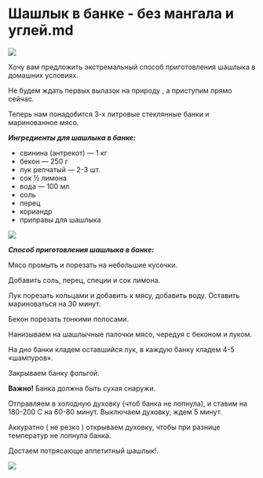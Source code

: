# Шашлык в банке - без мангала и углей.md

![](/images/Kulinar/Second/shashlik_v_banke-01.jpg)

Хочу вам предложить экстремальный способ приготовления шашлыка в домашних условиях.

Не будем ждать первых вылазок на природу , а приступим прямо сейчас.

Теперь нам понадобится 3-х литровые стеклянные банки и маринованное мясо.
 
_**Ингредиенты для шашлыка в банке:**_

* свинина (антрекот) — 1 кг
* бекон — 250 г
* лук репчатый — 2-3 шт.
* сок ½ лимона
* вода — 100 мл
* соль
* перец
* кориандр
* приправы для шашлыка 

![](/images/Kulinar/Second/shashlik_v_banke-02.jpg)

_**Способ приготовления шашлыка в банке:**_

Мясо промыть и порезать на небольшие кусочки.

Добавить соль, перец, специи и сок лимона.

Лук порезать кольцами и добавить к мясу, добавить воду. Оставить мариноваться на 30 минут.

Бекон порезать тонкими полосами.

Нанизываем на шашлычные палочки мясо, чередуя с беконом и луком.

На дно банки кладем оставшийся лук, в каждую банку кладем 4-5 «шампуров».

Закрываем банку фольгой.

**Важно!** Банка должна быть сухая снаружи.

Отправляем в холодную духовку (чтоб банка не лопнула), и ставим на 180-200 С на 60-80 минут. Выключаем  духовку, ждем 5 минут.

Аккуратно ( не резко )  открываем духовку, чтобы  при разнице температур не лопнула банка.

Достаем потрясающе аппетитный шашлык!.

![](/images/Kulinar/Second/shashlik.jpg)
